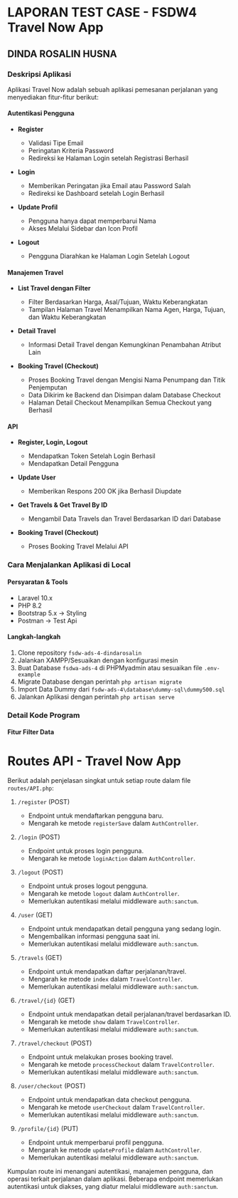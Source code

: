 # LAPORAN TEST CASE - FSDW4 Travel Now App

## DINDA ROSALIN HUSNA

### Deskripsi Aplikasi

Aplikasi Travel Now adalah sebuah aplikasi pemesanan perjalanan yang menyediakan fitur-fitur berikut:

#### Autentikasi Pengguna

- **Register**
  - Validasi Tipe Email
  - Peringatan Kriteria Password
  - Redireksi ke Halaman Login setelah Registrasi Berhasil

- **Login**
  - Memberikan Peringatan jika Email atau Password Salah
  - Redireksi ke Dashboard setelah Login Berhasil

- **Update Profil**
  - Pengguna hanya dapat memperbarui Nama
  - Akses Melalui Sidebar dan Icon Profil

- **Logout**
  - Pengguna Diarahkan ke Halaman Login Setelah Logout

#### Manajemen Travel

- **List Travel dengan Filter**
  - Filter Berdasarkan Harga, Asal/Tujuan, Waktu Keberangkatan
  - Tampilan Halaman Travel Menampilkan Nama Agen, Harga, Tujuan, dan Waktu Keberangkatan

- **Detail Travel**
  - Informasi Detail Travel dengan Kemungkinan Penambahan Atribut Lain

- **Booking Travel (Checkout)**
  - Proses Booking Travel dengan Mengisi Nama Penumpang dan Titik Penjemputan
  - Data Dikirim ke Backend dan Disimpan dalam Database Checkout
  - Halaman Detail Checkout Menampilkan Semua Checkout yang Berhasil

#### API

- **Register, Login, Logout**
  - Mendapatkan Token Setelah Login Berhasil
  - Mendapatkan Detail Pengguna

- **Update User**
  - Memberikan Respons 200 OK jika Berhasil Diupdate

- **Get Travels & Get Travel By ID**
  - Mengambil Data Travels dan Travel Berdasarkan ID dari Database

- **Booking Travel (Checkout)**
  - Proses Booking Travel Melalui API

### Cara Menjalankan Aplikasi di Local

#### Persyaratan & Tools

- Laravel 10.x
- PHP 8.2
- Bootstrap 5.x -> Styling
- Postman -> Test Api

#### Langkah-langkah

1. Clone repository `fsdw-ads-4-dindarosalin`
2. Jalankan XAMPP/Sesuaikan dengan konfigurasi mesin
3. Buat Database `fsdwa-ads-4` di PHPMyadmin atau sesuaikan file `.env-example`
4. Migrate Database dengan perintah `php artisan migrate`
5. Import Data Dummy dari `fsdw-ads-4\database\dummy-sql\dummy500.sql`
6. Jalankan Aplikasi dengan perintah `php artisan serve`

### Detail Kode Program

#### Fitur Filter Data
# Routes API - Travel Now App

Berikut adalah penjelasan singkat untuk setiap route dalam file `routes/API.php`:

1. `/register` (POST)
   - Endpoint untuk mendaftarkan pengguna baru.
   - Mengarah ke metode `registerSave` dalam `AuthController`.

2. `/login` (POST)
   - Endpoint untuk proses login pengguna.
   - Mengarah ke metode `loginAction` dalam `AuthController`.

3. `/logout` (POST)
   - Endpoint untuk proses logout pengguna.
   - Mengarah ke metode `logout` dalam `AuthController`.
   - Memerlukan autentikasi melalui middleware `auth:sanctum`.

4. `/user` (GET)
   - Endpoint untuk mendapatkan detail pengguna yang sedang login.
   - Mengembalikan informasi pengguna saat ini.
   - Memerlukan autentikasi melalui middleware `auth:sanctum`.

5. `/travels` (GET)
   - Endpoint untuk mendapatkan daftar perjalanan/travel.
   - Mengarah ke metode `index` dalam `TravelController`.
   - Memerlukan autentikasi melalui middleware `auth:sanctum`.

6. `/travel/{id}` (GET)
   - Endpoint untuk mendapatkan detail perjalanan/travel berdasarkan ID.
   - Mengarah ke metode `show` dalam `TravelController`.
   - Memerlukan autentikasi melalui middleware `auth:sanctum`.

7. `/travel/checkout` (POST)
   - Endpoint untuk melakukan proses booking travel.
   - Mengarah ke metode `processCheckout` dalam `TravelController`.
   - Memerlukan autentikasi melalui middleware `auth:sanctum`.

8. `/user/checkout` (POST)
   - Endpoint untuk mendapatkan data checkout pengguna.
   - Mengarah ke metode `userCheckout` dalam `TravelController`.
   - Memerlukan autentikasi melalui middleware `auth:sanctum`.

9. `/profile/{id}` (PUT)
   - Endpoint untuk memperbarui profil pengguna.
   - Mengarah ke metode `updateProfile` dalam `AuthController`.
   - Memerlukan autentikasi melalui middleware `auth:sanctum`.

Kumpulan route ini menangani autentikasi, manajemen pengguna, dan operasi terkait perjalanan dalam aplikasi. Beberapa endpoint memerlukan autentikasi untuk diakses, yang diatur melalui middleware `auth:sanctum`.


